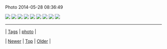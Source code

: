 <!--
title: Photo 2014-05-28 08
date: 2020-06-28T15:27:00.305Z
tags: photo
-->


Photo 2014-05-28 08:36:49

![](87086432283-0.jpg)
![](87086432283-1.jpg)
![](87086432283-2.jpg)
![](87086432283-3.jpg)
![](87086432283-4.jpg)
![](87086432283-5.jpg)
![](87086432283-6.jpg)
![](87086432283-7.jpg)
![](87086432283-8.jpg)

<!--BOTTOM-POST-NAVIGATION-->
---

| [Tags](tags.md) | [photo](tag-photo.md) |

| [Newer](87069971984.md) | [Top](index.md) | [Older](87095738604.md) |